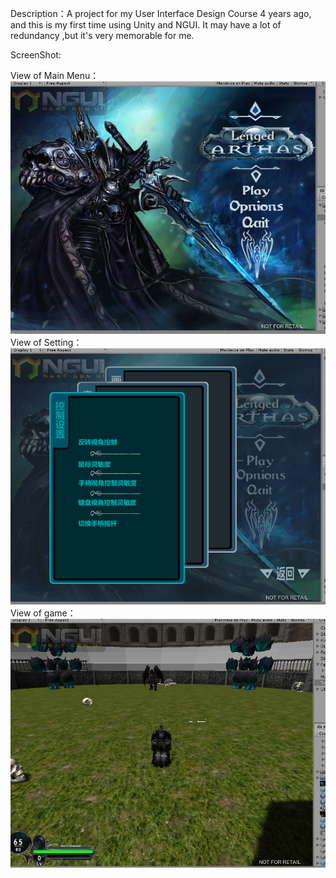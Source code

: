 Description：A project for my User Interface Design Course 4 years ago, and this is
my first time using Unity and NGUI. It may have a lot of redundancy ,but it's very memorable for me.

ScreenShot:

View of Main Menu：
![](https://github.com/DonDracula/Unity_Demo/blob/master/Arthas(UI)/screenshot-1.png)  
View of Setting：
![](https://github.com/DonDracula/Unity_Demo/blob/master/Arthas(UI)/screenshot-2.png)  
View of game：
![](https://github.com/DonDracula/Unity_Demo/blob/master/Arthas(UI)/screenshot-3.png)  
